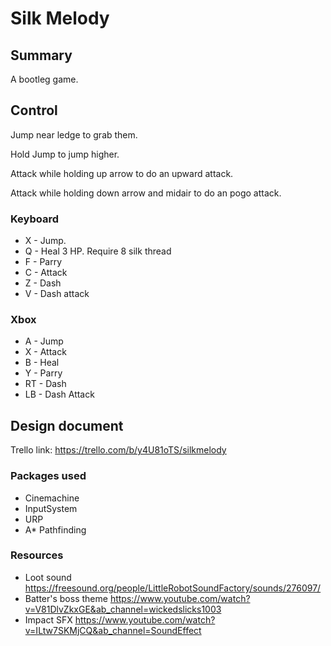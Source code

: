 # Silk Melody

## Summary

A bootleg game.

## Control

Jump near ledge to grab them.

Hold Jump to jump higher.

Attack while holding up arrow to do an upward attack.

Attack while holding down arrow and midair to do an pogo attack.

### Keyboard

- X - Jump.
- Q - Heal 3 HP. Require 8 silk thread
- F - Parry
- C - Attack
- Z - Dash
- V - Dash attack

### Xbox

- A - Jump
- X - Attack
- B - Heal
- Y - Parry
- RT - Dash
- LB - Dash Attack

## Design document

Trello link: <https://trello.com/b/y4U81oTS/silkmelody>

### Packages used

- Cinemachine
- InputSystem
- URP
- A\* Pathfinding

### Resources

- Loot sound <https://freesound.org/people/LittleRobotSoundFactory/sounds/276097/>
- Batter's boss theme <https://www.youtube.com/watch?v=V81DlvZkxGE&ab_channel=wickedslicks1003>
- Impact SFX <https://www.youtube.com/watch?v=ILtw7SKMjCQ&ab_channel=SoundEffect>
